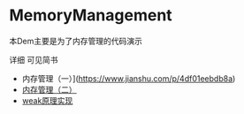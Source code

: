 # MemoryManagement
本Dem主要是为了内存管理的代码演示

详细 可见简书
- 内存管理（一）](https://www.jianshu.com/p/4df01eebdb8a)
- [内存管理（二）](https://www.jianshu.com/p/f53ddf8bfd90)
- [weak原理实现](https://www.jianshu.com/p/9c52b6f9d01c)
